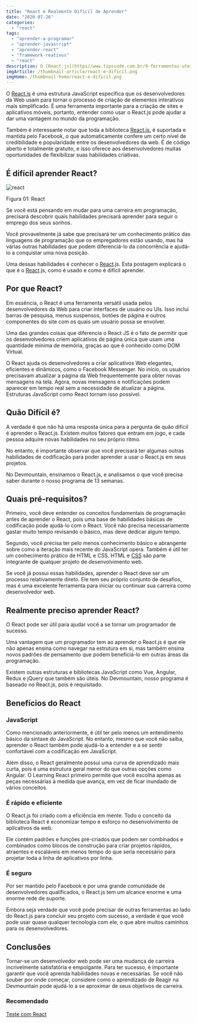 ```yaml
---
title: "React é Realmente Difícil de Aprender"
date: "2020-07-26"
categories: 
  - "react"
tags: 
  - "aprender-a-programar"
  - "aprender-javascript"
  - "aprender-react"
  - "framework-reativos"
  - "react"
description: O [React.js](https//www.tipscode.com.br/9-ferramentas-uteis-para-trabalhar-com-react/) é uma estrutura JavaScript específica que os desenvolvedores da Web usam para tornar o processo de criação de elementos interativos mais simplificado. É uma ferramenta importante para a criação de sites e aplicativos móveis, portanto, entender como usar o React.js pode ajudar a dar uma vantagem no mundo da programação.
imgArticle: /thumbnail-article/react-e-dificil.png
imgHome: /thumbnail-home/react-e-dificil.png
---
```


O [React.js](/9-ferramentas-uteis-para-trabalhar-com-react/) é uma estrutura JavaScript específica que os desenvolvedores da Web usam para tornar o processo de criação de elementos interativos mais simplificado. É uma ferramenta importante para a criação de sites e aplicativos móveis, portanto, entender como usar o React.js pode ajudar a dar uma vantagem no mundo da programação.

Também é interessante notar que toda a biblioteca [React.js.](/programador-fullstack-8-semanas) é suportada e mantida pelo Facebook, o que automaticamente confere um certo nível de credibilidade e popularidade entre os desenvolvedores da web. É de código aberto e totalmente gratuito, e isso oferece aos desenvolvedores muitas oportunidades de flexibilizar suas habilidades criativas.

## É difícil aprender React?

![react
](/uploads/2020/04/perguntas-png-2.png)

Figura 01: React

Se você está pensando em mudar para uma carreira em programação, precisará descobrir quais habilidades precisará aprender para seguir o emprego dos seus sonhos.

Você provavelmente já sabe que precisará ter um conhecimento prático das linguagens de programação que os empregadores estão usando, mas há várias outras habilidades que podem diferenciá-lo da concorrência e ajudá-lo a conquistar uma nova posição.

Uma dessas habilidades é conhecer o [React](/programador-fullstack-8-semanas).js. Esta postagem explicará o que é o [React](/programador-fullstack-8-semanas).js, como é usado e como é difícil aprender.

## Por que React?

Em essência, o React é uma ferramenta versátil usada pelos desenvolvedores da Web para criar interfaces de usuário ou UIs. Isso inclui barras de pesquisa, menus suspensos, botões de página e outros componentes do site com os quais um usuário possa se envolver.

Uma das grandes coisas que diferencia o React JS é o fato de permitir que os desenvolvedores criem aplicativos de página única que usam uma quantidade mínima de memória, graças ao que é conhecido como DOM Virtual.

O React ajuda os desenvolvedores a criar aplicativos Web elegantes, eficientes e dinâmicos, como o Facebook Messenger. No início, os usuários precisavam atualizar a página da Web frequentemente para obter novas mensagens na tela. Agora, novas mensagens e notificações podem aparecer em tempo real sem a necessidade de atualizar a página. Estruturas JavaScript como React tornam isso possível.

## Quão Difícil é?

A verdade é que não há uma resposta única para a pergunta de quão difícil é aprender o React.js. Existem muitos fatores que entram em jogo, e cada pessoa adquire novas habilidades no seu próprio ritmo.

No entanto, é importante observar que você precisará ter algumas outras habilidades de codificação para poder aprender a usar o React.js em seus projetos.

No Devmountain, ensinamos o React.js, e analisamos o que você precisa saber durante o nosso programa de 13 semanas.

## Quais pré-requisitos?

Primeiro, você deve entender os conceitos fundamentais de programação antes de aprender o React, pois uma base de habilidades básicas de codificação pode ajudá-lo com o React. Você não precisa necessariamente gastar muito tempo revisando o básico, mas deve dedicar algum tempo.

Segundo, você precisa ter pelo menos conhecimento básico e abrangente sobre como a iteração mais recente do JavaScript opera. Também é útil ter um conhecimento prático de HTML e CSS. HTML e [CSS](/uploads/2020/07/bulma-css.png) são parte integrante de qualquer projeto de desenvolvimento web.

Se você já possui essas habilidades, aprender o React deve ser um processo relativamente direto. Ele tem seu próprio conjunto de desafios, mas é uma excelente ferramenta para iniciar ou continuar sua carreira como desenvolvedor web.

## Realmente preciso aprender React?

O React pode ser útil para ajudar você a se tornar um programador de sucesso.

Uma vantagem que um programador tem ao aprender o React.js é que ele não apenas ensina como navegar na estrutura em si, mas também ensina novos padrões de pensamento que podem beneficiá-lo em outras áreas da programação.

Existem outras estruturas e bibliotecas JavaScript como Vue, Angular, Redux e jQuery que também são úteis. No Devmountain, nosso programa é baseado no React.js, pois é requisitado.

## Benefícios do React

### JavaScript

Como mencionado anteriormente, é útil ter pelo menos um entendimento básico da sintaxe do JavaScript. No entanto, mesmo que você não saiba, aprender o React também pode ajudá-lo a entender e a se sentir confortável com a codificação em JavaScript.

Além disso, o React geralmente possui uma curva de aprendizado mais curta, pois é uma estrutura geral menor do que outras opções como Angular. O Learning React primeiro permite que você escolha apenas as peças necessárias à medida que avança, em vez de ficar inundado de vários conceitos.

### É rápido e eficiente

O React.js foi criado com a eficiência em mente. Todo o conceito da biblioteca React é economizar tempo e esforço no desenvolvimento de aplicativos da web.

Ele contém padrões e funções pré-criados que podem ser combinados e combinados como blocos de construção para criar projetos rápidos, atraentes e escaláveis ​​em menos tempo do que seria necessário para projetar toda a linha de aplicativos por linha.

### É seguro

Por ser mantido pelo Facebook e por uma grande comunidade de desenvolvedores qualificados, o React.js tem um alcance enorme e uma enorme rede de suporte.

Embora seja verdade que você pode precisar de outras ferramentas ao lado do React.js para concluir seu projeto com sucesso, a verdade é que você pode usar quase qualquer tecnologia com ele, o que abre muitos caminhos para os desenvolvedores.

## Conclusões

Tornar-se um desenvolvedor web pode ser uma mudança de carreira incrivelmente satisfatória e empolgante. Para ter sucesso, é importante garantir que você aprenda habilidades novas e necessárias. Se você não souber por onde começar, considere como o aprendizado de Reagir na Devmountain pode ajudá-lo a se aproximar de seus objetivos de carreira.

### Recomendado

[Teste com React](/react-guia-completo-para-testes/)
